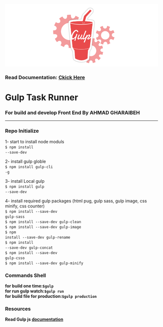 ![](./assets/img/repo_image.jpeg)
<h3>Read Documentation: <a href="https://ahmadfox.github.io/gulp-taskrunner/" target="_blank">Ckick Here</a></h3>

<h1>Gulp Task Runner</h1>
<h3> For build and develop Front End <b>By AHMAD GHARAIBEH</b></h3>

----------------------------------
<h3>Repo Initialize</h3>

1- start to install node moduls
<br>
<code>$ npm install --save-dev</code>

2- install gulp globle
<br>
<code>$ npm install gulp-cli -g</code>

3- install Local gulp 
<br>
<code>$ npm install gulp --save-dev</code>

4- install required gulp packages (html pug, gulp sass, gulp image, css minify, css counter)
<br>
<code>$ npm install --save-dev gulp-sass</code>
<br>
<code>$ npm install --save-dev gulp-clean</code>
<br>
<code>$ npm install --save-dev gulp-image</code>
<br>
<code>$ npm install --save-dev gulp-rename</code>
<br>
<code>$ npm install --save-dev gulp-concat</code>
<br>
<code>$ npm install --save-dev gulp-csso</code>
<br>
<code>$ npm install --save-dev gulp-minify</code>
<br>

<h3>Commands Shell</h3>
<b>for build one time:<code>$gulp</code></b>
<br>
<b>for run gulp watch:<code>$gulp run</code></b>
<br>
<b>for build file for production:<code>$gulp production</code></b>
<br>

<h3>Resources</h3>
<b>Read Gulp js <a href="https://github.com/gulpjs/gulp/blob/v3.9.1/docs/API.md" target="_blank">documentation</a></b>
